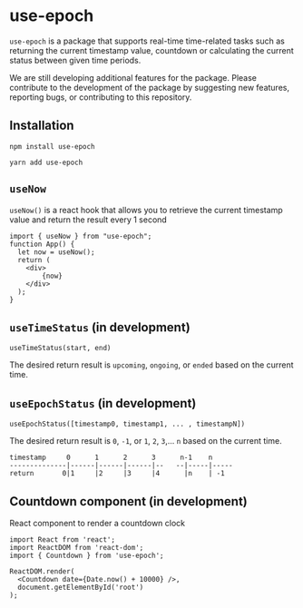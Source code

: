 # use-epoch

`use-epoch` is a package that supports real-time time-related tasks such as returning the current timestamp value, countdown or calculating the current status between given time periods.

We are still developing additional features for the package. Please contribute to the development of the package by suggesting new features, reporting bugs, or contributing to this repository.

## Installation

`npm install use-epoch`

`yarn add use-epoch`

## `useNow`

`useNow()` is a react hook that allows you to retrieve the current timestamp value and return the result every 1 second

```
import { useNow } from "use-epoch";
function App() {
  let now = useNow();
  return (
    <div>
        {now}
    </div>
  );
}
```

## `useTimeStatus` (in development)

`useTimeStatus(start, end)`

The desired return result is `upcoming`, `ongoing`, or `ended` based on the current time.

## `useEpochStatus` (in development)

`useEpochStatus([timestamp0, timestamp1, ... , timestampN])`

The desired return result is `0`, `-1`, or `1`, `2`, `3`,... `n` based on the current time.

```
timestamp     0      1      2      3      n-1    n
--------------|------|------|------|--   --|-----|-----
return       0|1     |2     |3     |4      |n    | -1

```

## Countdown component (in development)

React component to render a countdown clock

```
import React from 'react';
import ReactDOM from 'react-dom';
import { Countdown } from 'use-epoch';

ReactDOM.render(
  <Countdown date={Date.now() + 10000} />,
  document.getElementById('root')
);
```
